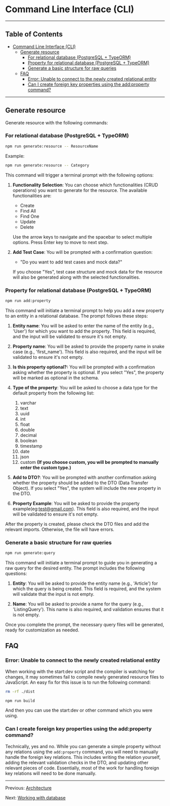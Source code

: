 # Command Line Interface (CLI)

---

## Table of Contents <!-- omit in toc -->

- [Command Line Interface (CLI)](#command-line-interface-cli)
  - [Generate resource](#generate-resource)
    - [For relational database (PostgreSQL + TypeORM)](#for-relational-database-postgresql--typeorm)
    - [Property for relational database (PostgreSQL + TypeORM)](#property-for-relational-database-postgresql--typeorm)
    - [Generate a basic structure for raw queries](#generate-a-basic-structure-for-raw-queries)
  - [FAQ](#faq)
    - [Error: Unable to connect to the newly created relational entity](#error-unable-to-connect-to-the-newly-created-relational-entity)
    - [Can I create foreign key properties using the add:property command?](#can-i-create-foreign-key-properties-using-the-addproperty-command)

---

## Generate resource

Generate resource with the following commands:

### For relational database (PostgreSQL + TypeORM)

```bash
npm run generate:resource -- ResourceName
```

Example:

```bash
npm run generate:resource -- Category
```

This command will trigger a terminal prompt with the following options:

1. **Functionality Selection**: You can choose which functionalities (CRUD operations) you want to generate for the resource. The available functionalities are:

   - Create
   - Find All
   - Find One
   - Update
   - Delete

   Use the arrow keys to navigate and the spacebar to select multiple options. Press Enter key to move to next step.

2. **Add Test Case**: You will be prompted with a confirmation question:

   - "Do you want to add test cases and mock data?"

   If you choose "Yes", test case structure and mock data for the resource will also be generated along with the selected functionalities.

### Property for relational database (PostgreSQL + TypeORM)

```bash
npm run add:property
```

This command will initiate a terminal prompt to help you add a new property to an entity in a relational database. The prompt follows these steps:

1. **Entity name**: You will be asked to enter the name of the entity (e.g., 'User') for which you want to add the property. This field is required, and the input will be validated to ensure it's not empty.

2. **Property name**: You will be asked to provide the property name in snake case (e.g., 'first_name'). This field is also required, and the input will be validated to ensure it's not empty.

3. **Is this property optional?:** You will be prompted with a confirmation asking whether the property is optional. If you select "Yes", the property will be marked as optional in the schema.

4. **Type of the property**: You will be asked to choose a data type for the default property from the following list:

   1. varchar
   2. text
   3. uuid
   4. int
   5. float
   6. double
   7. decimal
   8. boolean
   9. timestamp
   10. date
   11. json
   12. custom **(If you choose custom, you will be prompted to manually enter the custom type.)**

5. **Add to DTO?**: You will be prompted with another confirmation asking whether the property should be added to the DTO (Data Transfer Object). If you select "Yes", the system will include the new property in the DTO.

6. **Property Example**: You will be asked to provide the property example(eg:test@gmail.com). This field is also required, and the input will be validated to ensure it's not empty.

After the property is created, please check the DTO files and add the relevant imports. Otherwise, the file will have errors.

### Generate a basic structure for raw queries

```bash
npm run generate:query
```

This command will initiate a terminal prompt to guide you in generating a raw query for the desired entity. The prompt includes the following questions:

1. **Entity**: You will be asked to provide the entity name (e.g., 'Article') for which the query is being created. This field is required, and the system will validate that the input is not empty.

2. **Name**: You will be asked to provide a name for the query (e.g., 'ListingQuery'). This name is also required, and validation ensures that it is not empty.

Once you complete the prompt, the necessary query files will be generated, ready for customization as needed.

## FAQ

### Error: Unable to connect to the newly created relational entity

When working with the start:dev script and the compiler is watching for changes, it may sometimes fail to compile newly generated resource files to JavaScript. An easy fix for this issue is to run the following command:

```bash
rm -rf ./dist
```

```bash
npm run build
```

And then you can use the start:dev or other command which you were using.

### Can I create foreign key properties using the add:property command?

Technically, yes and no. While you can generate a simple property without any relations using the `add:property` command, you will need to manually handle the foreign key relations. This includes writing the relation yourself, adding the relevant validation checks in the DTO, and updating other relevant pieces of code. Essentially, most of the work for handling foreign key relations will need to be done manually.

---

Previous: [Architecture](architecture.md)

Next: [Working with database](database.md)
